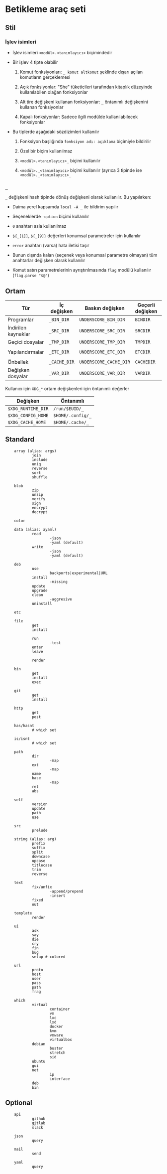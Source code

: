Betikleme araç seti
===================

Stil
----

### İşlev isimleri

- İşlev isimleri `<modül>.<tanımlayıcı>` biçimindedir

- Bir işlev 4 tipte olabilir

  1. Komut fonksiyonları: `_ komut altkomut` şeklinde dışarı açılan komutların gerçeklemesi

  2. Açık fonksiyonlar: "She" tüketicileri tarafından kitaplık düzeyinde kullanılabilen olağan fonksiyonlar

  3. Alt tire değişkeni kullanan fonksiyonlar: `_` öntanımlı değişkenini kullanan fonksiyonlar

  4. Kapalı fonksiyonlar: Sadece ilgili modülde kullanılabilecek fonksiyonlar

- Bu tiplerde aşağıdaki sözdizimleri kullanılır

  1. Fonksiyon başlığında `fonksiyon adı: açıklama` biçimiyle bildirilir

  2. Özel bir biçim kullanılmaz

  3. `<modül>.<tanımlayıcı>_` biçimi kullanılır

  4. `<modül>._<tanımlayıcı>` biçimi kullanılır (ayrıca 3 tipinde ise `<modül>._<tanımlayıcı>_`

### `_`

`_` değişkeni hash tipinde dönüş değişkeni olarak kullanılır.  Bu yapılırken:

- Daima yerel kapsamda `local -A _` ile bildirim yapılır

- Seçeneklerde `-option` biçimi kullanılır

- `0` anahtarı asla kullanılmaz

- `${_[1]}`, `${_[9]}` değerleri konumsal parametreler için kullanılır

- `error` anahtarı (varsa) hata iletisi taşır

- Bunun dışında kalan (seçenek veya konumsal parametre olmayan) tüm anahtarlar değişken olarak kullanılır

- Komut satırı parametrelerinin ayrıştırılmasında `flag` modülü kullanılır (`flag.parse "$@"`)

Ortam
-----

| Tür                 | İç değişken  | Baskın değişken        | Geçerli değişken | Öntanımlı kullanıcı dizini | Öntanımlı sistem dizinleri
| ------------------- | ------------ | ---------------------- | ---------------- | -------------------------- | ---------------------------
| Programlar          | `_BIN_DIR`   | `UNDERSCORE_BIN_DIR`   | `BINDIR`         | `$HOME/.local/bin`         | `/run/_/bin`
| İndirilen kaynaklar | `_SRC_DIR`   | `UNDERSCORE_SRC_DIR`   | `SRCDIR`         | `$HOME/.local/src`         | `/run/_/src`
| Geçici dosyalar     | `_TMP_DIR`   | `UNDERSCORE_TMP_DIR`   | `TMPDIR`         | `/tmp`                     | `/tmp`
| Yapılandırmalar     | `_ETC_DIR`   | `UNDERSCORE_ETC_DIR`   | `ETCDIR`         | `$XDG_CONFIG_HOME/_`       | `/usr/local/etc/_` `/etc/_`
| Önbellek            | `_CACHE_DIR` | `UNDERSCORE_CACHE_DIR` | `CACHEDIR`       | `$XDG_CACHE_HOME/_`        | `/run/_/cache`
| Değişken dosyalar   | `_VAR_DIR`   | `UNDERSCORE_VAR_DIR`   | `VARDIR`         | `$XDG_RUNTIME_DIR/_/var`   | `/run/_/var`

Kullanıcı için `XDG_*` ortam değişkenleri için öntanımlı değerler

| Değişken            | Öntanımlı              |
| ------------------- | ---------------------- |
| `$XDG_RUNTIME_DIR`  | `/run/$EUID/_`         |
| `$XDG_CONFIG_HOME`  | `$HOME/.config/_`      |
| `$XDG_CACHE_HOME`   | `$HOME/.cache/_`       |

Standard
---------

        array (alias: args)
                join
                include
                uniq
                reverse
                sort
                shuffle

        blob
                zip
                unzip
                verify
                sign
                encrypt
                decrypt

        color

        data (alias: ayaml)
                read
                        -json
                        -yaml (default)
                write
                        -json
                        -yaml (default)

        deb
                use
                        backports|experimental|URL
                install
                        -missing
                update
                upgrade
                clean
                        -aggresive
                uninstall

        etc

        file
                get
                install

                run
                        -test
                enter
                leave

                render

        bin
                get
                install
                exec

        git
                get
                install

        http
                get
                post

        has/hasnt
                # which set

        is/isnt
                # which set

        path
                dir
                        -map
                ext
                        -map
                name
                base
                        -map
                rel
                abs

        self
                version
                update
                path
                use

        src
                prelude

        string (alias: arg)
                prefix
                suffix
                split
                downcase
                upcase
                titlecase
                trim
                reverse

        text
                fix/unfix
                        -append/prepend
                        -insert
                fixed
                out

        template
                render

        ui
                ask
                say
                die
                cry
                fin
                bug
                setup # colored

        url
                proto
                host
                user
                pass
                path
                frag

        which
                virtual
                        container
                        vm
                        lxc
                        lxd
                        docker
                        kvm
                        vmware
                        virtualbox
                debian
                        buster
                        stretch
                        sid
                ubuntu
                gui
                net
                        ip
                        interface
                deb
                bin

Optional
--------

        api
                github
                gitlab
                slack

        json
                query

        mail
                send

        yaml
                query
